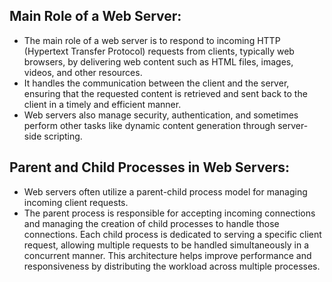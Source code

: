 
## Main Role of a Web Server:
- The main role of a web server is to respond to incoming HTTP (Hypertext Transfer Protocol) requests from clients, typically web browsers, by delivering web content such as HTML files, images, videos, and other resources.
- It handles the communication between the client and the server, ensuring that the requested content is retrieved and sent back to the client in a timely and efficient manner. 
- Web servers also manage security, authentication, and sometimes perform other tasks like dynamic content generation through server-side scripting.

## Parent and Child Processes in Web Servers:
- Web servers often utilize a parent-child process model for managing incoming client requests. 
- The parent process is responsible for accepting incoming connections and managing the creation of child processes to handle those connections. Each child process is dedicated to serving a specific client request, allowing multiple requests to be handled simultaneously in a concurrent manner. This architecture helps improve performance and responsiveness by distributing the workload across multiple processes.

